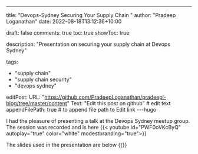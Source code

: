 ---
title: "Devops-Sydney Securing Your Supply Chain "
author: "Pradeep Loganathan"
date: 2022-08-18T13:12:36+10:00

draft: false
comments: true
toc: true
showToc: true

description: "Presentation on securing your supply chain at Devops Sydney"

tags:
  - "supply chain"
  - "supply chain security"
  - "devops sydney"

editPost:
  URL: "https://github.com/PradeepLoganathan/pradeepl-blog/tree/master/content"
  Text: "Edit this post on github" # edit text
  appendFilePath: true # to append file path to Edit link
---hugo

I had the pleasure of presenting a talk at the Devops Sydney meetup group. The session was recorded and is here {{< youtube id="PWF0oVKcByQ" autoplay="true" color="white" modestbranding="true">}}

The slides used in the presentation are below
{{<gslides src="https://docs.google.com/presentation/d/e/2PACX-1vTUrGkycq4bRXZA78VsaDsXrskkQJp-1ts8JLhaxzP0Y8MQvTovF8hzPE8CJ63As2TFMaAKoGCaLeLl/embed?start=false&loop=false&delayms=3000">}}
